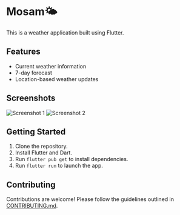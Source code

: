 # Mosam🌤️

This is a weather application built using Flutter.

## Features

- Current weather information
- 7-day forecast
- Location-based weather updates


## Screenshots

![Screenshot 1](/screenshots/screenshot1.png)
![Screenshot 2](/screenshots/screenshot2.png)

## Getting Started

1. Clone the repository.
2. Install Flutter and Dart.
3. Run `flutter pub get` to install dependencies.
4. Run `flutter run` to launch the app.

## Contributing

Contributions are welcome! Please follow the guidelines outlined in [CONTRIBUTING.md](/CONTRIBUTING.md).